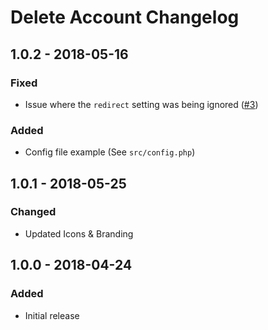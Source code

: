 # Delete Account Changelog

## 1.0.2 - 2018-05-16
### Fixed
- Issue where the `redirect` setting was being ignored ([#3](https://github.com/bymayo/craft-delete-account/issues/3))

### Added
- Config file example (See `src/config.php`)

## 1.0.1 - 2018-05-25
### Changed
- Updated Icons & Branding

## 1.0.0 - 2018-04-24
### Added
- Initial release

